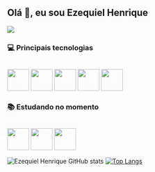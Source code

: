 ## Olá 👋, eu sou Ezequiel Henrique

<div> 
  <a href="https://www.linkedin.com/in/ezequielhenrique/" target="_blank"><img src="https://img.shields.io/badge/-LinkedIn-%230077B5?style=for-the-badge&logo=linkedin&logoColor=white" target="_blank"></a> 
</div>

### 💻 Principais tecnologias

<div style="display: inline_block"><br>
  <img width="50px" src="https://cdn.jsdelivr.net/gh/devicons/devicon/icons/python/python-original.svg" />
  <img width="50px" src="https://cdn.jsdelivr.net/gh/devicons/devicon/icons/java/java-original-wordmark.svg" />
  <img width="50px" src="https://cdn.jsdelivr.net/gh/devicons/devicon/icons/javascript/javascript-original.svg" />
  <img width="50px" src="https://cdn.jsdelivr.net/gh/devicons/devicon/icons/html5/html5-original.svg" />
  <img width="50px" src="https://cdn.jsdelivr.net/gh/devicons/devicon/icons/css3/css3-original.svg" />
</div>

### 📚 Estudando no momento

<div style="display: inline_block"><br>
  <img width="50px" src="https://cdn.jsdelivr.net/gh/devicons/devicon/icons/flask/flask-original-wordmark.svg" />
  <img width="50px" src="https://cdn.jsdelivr.net/gh/devicons/devicon/icons/spring/spring-original-wordmark.svg" />
  <img width="50px" src="https://cdn.jsdelivr.net/gh/devicons/devicon/icons/mysql/mysql-original-wordmark.svg" />
</div>

![Ezequiel Henrique GitHub stats](https://github-readme-stats.vercel.app/api?username=ezequielhenrique&show_icons=true&theme=shadow_blue)
[![Top Langs](https://github-readme-stats.vercel.app/api/top-langs/?username=ezequielhenrique&layout=donut&theme=shadow_blue)](https://github.com/ezequielhenrique/github-readme-stats)
